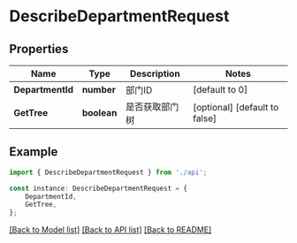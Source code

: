 # DescribeDepartmentRequest


## Properties

Name | Type | Description | Notes
------------ | ------------- | ------------- | -------------
**DepartmentId** | **number** | 部门ID | [default to 0]
**GetTree** | **boolean** | 是否获取部门树 | [optional] [default to false]

## Example

```typescript
import { DescribeDepartmentRequest } from './api';

const instance: DescribeDepartmentRequest = {
    DepartmentId,
    GetTree,
};
```

[[Back to Model list]](../README.md#documentation-for-models) [[Back to API list]](../README.md#documentation-for-api-endpoints) [[Back to README]](../README.md)
